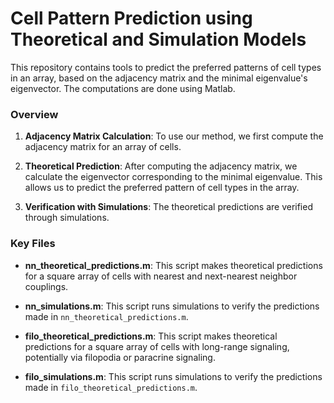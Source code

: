# Cell Pattern Prediction using Theoretical and Simulation Models

This repository contains tools to predict the preferred patterns of cell types in an array, based on the adjacency matrix and the minimal eigenvalue's eigenvector. The computations are done using Matlab.

### Overview

1. **Adjacency Matrix Calculation**: To use our method, we first compute the adjacency matrix for an array of cells.
   
2. **Theoretical Prediction**: After computing the adjacency matrix, we calculate the eigenvector corresponding to the minimal eigenvalue. This allows us to predict the preferred pattern of cell types in the array.

3. **Verification with Simulations**: The theoretical predictions are verified through simulations.

### Key Files

- **nn_theoretical_predictions.m**: This script makes theoretical predictions for a square array of cells with nearest and next-nearest neighbor couplings.
- **nn_simulations.m**: This script runs simulations to verify the predictions made in `nn_theoretical_predictions.m`.

- **filo_theoretical_predictions.m**: This script makes theoretical predictions for a square array of cells with long-range signaling, potentially via filopodia or paracrine signaling.
- **filo_simulations.m**: This script runs simulations to verify the predictions made in `filo_theoretical_predictions.m`.
